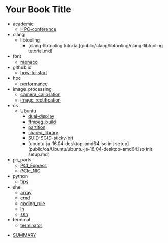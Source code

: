 # Your Book Title

- academic
  * [HPC-conference](public/academic/HPC-conference.md)
- clang
  - libtooling
    * [clang-libtooling tutorial](public/clang/libtooling/clang-libtooling tutorial.md)
- font
  * [monaco](public/font/monaco.md)
- github.io
  * [how-to-start](public/github.io/how-to-start.md)
- hpc
  * [performance](public/hpc/performance.md)
- image_processing
  * [camera_calibration](public/image_processing/camera_calibration.md)
  * [image_rectification](public/image_processing/image_rectification.md)
- os
  - Ubuntu
    * [dual-display](public/os/Ubuntu/dual-display.md)
    * [ffmpeg_build](public/os/Ubuntu/ffmpeg_build.md)
    * [partition](public/os/Ubuntu/partition.md)
    * [shared_library](public/os/Ubuntu/shared_library.md)
    * [SUID-SGID-sticky-bit](public/os/Ubuntu/SUID-SGID-sticky-bit.md)
    * [ubuntu-ja-16.04-desktop-amd64.iso init setup](public/os/Ubuntu/ubuntu-ja-16.04-desktop-amd64.iso init setup.md)
- pc_parts
  * [PCI_Express](public/pc_parts/PCI_Express.md)
  * [PCIe_NIC](public/pc_parts/PCIe_NIC.md)
- python
  * [tips](public/python/tips.md)
- shell
  * [array](public/shell/array.md)
  * [cmd](public/shell/cmd.md)
  * [coding_rule](public/shell/coding_rule.md)
  * [ln](public/shell/ln.md)
  * [ssh](public/shell/ssh.md)
- terminal
  * [terminator](public/terminal/terminator.md)
* [SUMMARY](public/SUMMARY.md)
